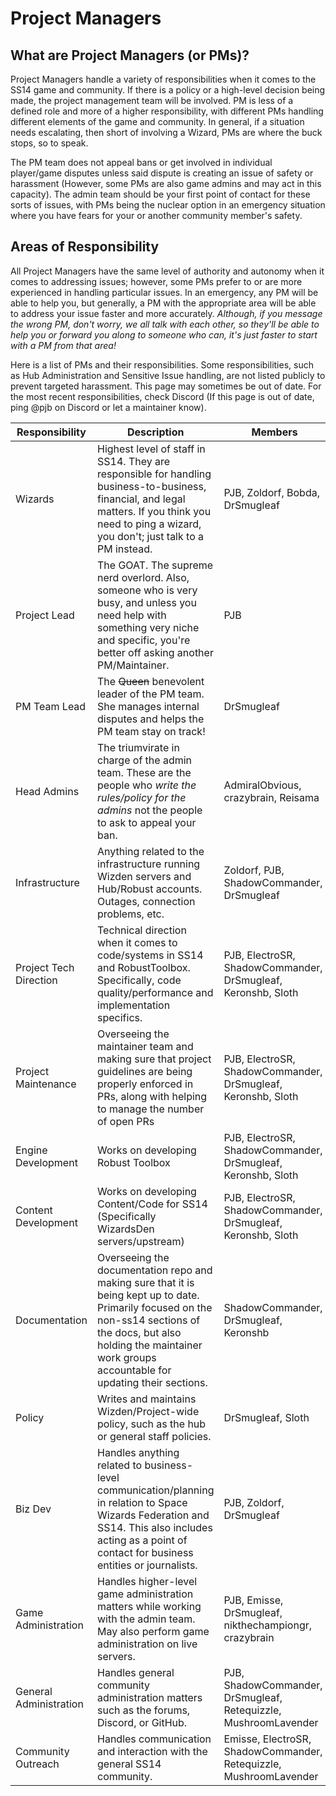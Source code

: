 # Project Managers

## What are Project Managers (or PMs)?

Project Managers handle a variety of responsibilities when it comes to the SS14 game and community. If there is a policy or a high-level decision being made, the project management team will be involved. PM is less of a defined role and more of a higher responsibility, with different PMs handling different elements of the game and community. In general, if a situation needs escalating, then short of involving a Wizard, PMs are where the buck stops, so to speak.

The PM team does not appeal bans or get involved in individual player/game disputes unless said dispute is creating an issue of safety or harassment (However, some PMs are also game admins and may act in this capacity). The admin team should be your first point of contact for these sorts of issues, with PMs being the nuclear option in an emergency situation where you have fears for your or another community member's safety.

## Areas of Responsibility

All Project Managers have the same level of authority and autonomy when it comes to addressing issues; however, some PMs prefer to or are more experienced in handling particular issues. In an emergency, any PM will be able to help you, but generally, a PM with the appropriate area will be able to address your issue faster and more accurately. *Although, if you message the wrong PM, don't worry, we all talk with each other, so they'll be able to help you or forward you along to someone who can, it's just faster to start with a PM from that area!*

Here is a list of PMs and their responsibilities. Some responsibilities, such as Hub Administration and Sensitive Issue handling, are not listed publicly to prevent targeted harassment.
This page may sometimes be out of date. For the most recent responsibilities, check Discord (If this page is out of date, ping @pjb on Discord or let a maintainer know).

| Responsibility | Description | Members |
|---|---|---|
| Wizards | Highest level of staff in SS14. They are responsible for handling business-to-business, financial, and legal matters. If you think you need to ping a wizard, you don't; just talk to a PM instead. | PJB, Zoldorf, Bobda, DrSmugleaf |
| Project Lead | The GOAT. The supreme nerd overlord. Also, someone who is very busy, and unless you need help with something very niche and specific, you're better off asking another PM/Maintainer. | PJB |
| PM Team Lead | The ~~Queen~~ benevolent leader of the PM team. She manages internal disputes and helps the PM team stay on track! | DrSmugleaf |
| Head Admins | The triumvirate in charge of the admin team. These are the people who *write the rules/policy for the admins* not the people to ask to appeal your ban. | AdmiralObvious, crazybrain, Reisama |
| Infrastructure | Anything related to the infrastructure running Wizden servers and Hub/Robust accounts. Outages, connection problems, etc. | Zoldorf, PJB, ShadowCommander, DrSmugleaf |
| Project Tech Direction | Technical direction when it comes to code/systems in SS14 and RobustToolbox. Specifically, code quality/performance and implementation specifics. | PJB, ElectroSR, ShadowCommander, DrSmugleaf, Keronshb, Sloth |
| Project Maintenance | Overseeing the maintainer team and making sure that project guidelines are being properly enforced in PRs, along with helping to manage the number of open PRs | PJB, ElectroSR, ShadowCommander, DrSmugleaf, Keronshb, Sloth |
| Engine Development | Works on developing Robust Toolbox | PJB, ElectroSR, ShadowCommander, DrSmugleaf, Keronshb, Sloth |
| Content Development | Works on developing Content/Code for SS14 (Specifically WizardsDen servers/upstream) | PJB, ElectroSR, ShadowCommander, DrSmugleaf, Keronshb, Sloth |
| Documentation | Overseeing the documentation repo and making sure that it is being kept up to date. Primarily focused on the non-ss14 sections of the docs, but also holding the maintainer work groups accountable for updating their sections. | ShadowCommander, DrSmugleaf, Keronshb |
| Policy | Writes and maintains Wizden/Project-wide policy, such as the hub or general staff policies. | DrSmugleaf, Sloth |
| Biz Dev | Handles anything related to business-level communication/planning in relation to Space Wizards Federation and SS14. This also includes acting as a point of contact for business entities or journalists. | PJB, Zoldorf, DrSmugleaf |
| Game Administration | Handles higher-level game administration matters while working with the admin team. May also perform game administration on live servers. | PJB, Emisse, DrSmugleaf, nikthechampiongr, crazybrain |
| General Administration | Handles general community administration matters such as the forums, Discord, or GitHub. | PJB, ShadowCommander, DrSmugleaf, Retequizzle, MushroomLavender |
| Community Outreach | Handles communication and interaction with the general SS14 community. | Emisse, ElectroSR, ShadowCommander, Retequizzle, MushroomLavender |